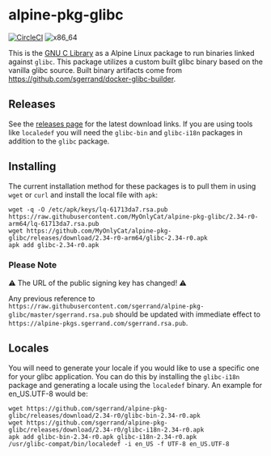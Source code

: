 # alpine-pkg-glibc

[![CircleCI](https://circleci.com/gh/sgerrand/alpine-pkg-glibc/tree/master.svg?style=svg)](https://circleci.com/gh/sgerrand/alpine-pkg-glibc/tree/master) ![x86_64](https://img.shields.io/badge/x86__64-supported-brightgreen.svg)

This is the [GNU C Library](https://gnu.org/software/libc/) as a Alpine Linux package to run binaries linked against `glibc`. This package utilizes a custom built glibc binary based on the vanilla glibc source. Built binary artifacts come from https://github.com/sgerrand/docker-glibc-builder.

## Releases

See the [releases page](https://github.com/sgerrand/alpine-pkg-glibc/releases) for the latest download links. If you are using tools like `localedef` you will need the `glibc-bin` and `glibc-i18n` packages in addition to the `glibc` package.

## Installing

The current installation method for these packages is to pull them in using `wget` or `curl` and install the local file with `apk`:

    wget -q -O /etc/apk/keys/lq-61713da7.rsa.pub https://raw.githubusercontent.com/MyOnlyCat/alpine-pkg-glibc/2.34-r0-arm64/lq-61713da7.rsa.pub
    wget https://github.com/MyOnlyCat/alpine-pkg-glibc/releases/download/2.34-r0-arm64/glibc-2.34-r0.apk
    apk add glibc-2.34-r0.apk

### Please Note

:warning: The URL of the public signing key has changed! :warning:

Any previous reference to `https://raw.githubusercontent.com/sgerrand/alpine-pkg-glibc/master/sgerrand.rsa.pub` should be updated with immediate effect to `https://alpine-pkgs.sgerrand.com/sgerrand.rsa.pub`.

## Locales

You will need to generate your locale if you would like to use a specific one for your glibc application. You can do this by installing the `glibc-i18n` package and generating a locale using the `localedef` binary. An example for en_US.UTF-8 would be:

    wget https://github.com/sgerrand/alpine-pkg-glibc/releases/download/2.34-r0/glibc-bin-2.34-r0.apk
    wget https://github.com/sgerrand/alpine-pkg-glibc/releases/download/2.34-r0/glibc-i18n-2.34-r0.apk
    apk add glibc-bin-2.34-r0.apk glibc-i18n-2.34-r0.apk
    /usr/glibc-compat/bin/localedef -i en_US -f UTF-8 en_US.UTF-8
